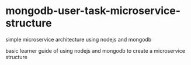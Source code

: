 # mongodb-user-task-microservice-structure
simple microservice architecture using nodejs and mongodb

basic learner guide of using nodejs and mongodb to create a microservice structure
